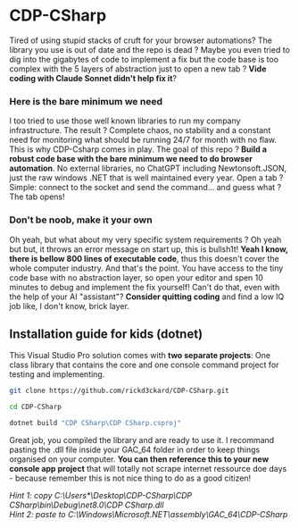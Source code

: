 
# CDP-CSharp 
Tired of using stupid stacks of cruft for your browser automations? The library you use is out of date and the repo is dead ? Maybe you even tried to dig into the gigabytes of code to implement a fix but the code base is too complex with the 5 layers of abstraction just to open a new tab ? **Vide coding with Claude Sonnet didn't help fix it**?
### Here is the bare minimum we need
I too tried to use those well known libraries to run my company infrastructure. The result ? Complete chaos, no stability and a constant need for monitoring what should be running 24/7 for month with no flaw. This is why CDP-Csharp comes in play. The goal of this repo ? **Build a robust code base with the bare minimum we need to do browser automation**. No external libraries, no ChatGPT including Newtonsoft.JSON, just the raw windows .NET that is well maintained every year. Open a tab ? Simple: connect to the socket and send the command... and guess what ? The tab opens!
### Don't be noob, make it your own 
Oh yeah, but what about my very specific system requirements ? Oh yeah but but, it throws an error message on start up, this is bullsh1t! **Yeah I know, there is bellow 800 lines of executable code**, thus this doesn't cover the whole computer industry. And that's the point. You have access to the tiny code base with no abstraction layer, so open your editor and spen 10 minutes to debug and implement the fix yourself! Can't do that, even with the help of your AI "assistant"? **Consider quitting coding** and find a low IQ job like, I don't know, brick layer.
## Installation guide for kids (dotnet)
This Visual Studio Pro solution comes with **two separate projects**: One class library that contains the core and one console command project for testing and implementing.
```bash
git clone https://github.com/rickd3ckard/CDP-CSharp.git
```
```bash
cd CDP-CSharp
```
```bash
dotnet build "CDP CSharp\CDP CSharp.csproj"
```
Great job, you compiled the library and are ready to use it. I recommand pasting the .dll file inside your GAC_64 folder in order to keep things organised on your computer. **You can then reference this to your new console app project** that will totally not scrape internet ressource doe days - because remember this is not nice thing to do as a good citizen!

*Hint 1: copy C:\Users\*\Desktop\CDP-CSharp\CDP CSharp\bin\Debug\net8.0\CDP CSharp.dll*  
*Hint 2: paste to C:\Windows\Microsoft.NET\assembly\GAC_64\CDP-CSharp*
